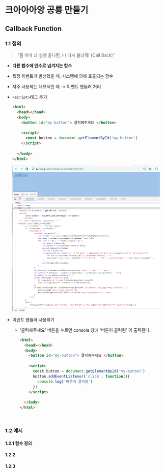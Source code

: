 # 크아아아앙 공룡 만들기

## Callback Function

### 1.1 정의

> "좀 이따 너 실행 끝나면, 나 다시 불러줘! (Call Back)"

- **다른 함수에 인수로 넘겨지는 함수**
- 특정 이벤트가 발생했을 때, 시스템에 의해 호출되는 함수
- 자주 사용되는 대표적인 예 -> 이벤트 핸들러 처리 



- `<script>`태그 추가 

  ```html
  <html>
    <head></head>
    <body>
      <button id="my-button"> 클릭해주세요 </button>
  
      <script>
        const button = document.getElementById('my-button')
      </script>
  
    </body>
  </html>
  ```

  ![1574128326646](tpassets/1574128326646.png)

- 이벤트 핸들러 사용하기

  - '클릭해주세요' 버튼을 누르면 console 창에 '버튼이 클릭됨' 이 출력된다. 

    ```html
    <html>
      <head></head>
      <body>
        <button id="my-button"> 클릭해주세요 </button>
    
        <script>
          const button = document.getElementById('my-button')
          button.addEventListener('click', function(){
            console.log('버튼이 클릭됨')
          })
        </script>
    
      </body>
    </html>
    ```

    <br>



### 1.2 예시

#### 1.2.1 함수 정의



#### 1.2.2 



#### 1.2.3 